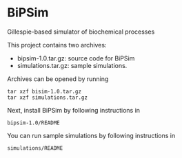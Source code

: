 # BiPSim
Gillespie-based simulator of biochemical processes

This project contains two archives:
 - bipsim-1.0.tar.gz: source code for BiPSim
 - simulations.tar.gz: sample simulations.
 
Archives can be opened by running
```
tar xzf bisim-1.0.tar.gz
tar xzf simulations.tar.gz
```

Next, install BiPSim by following instructions in
```
bipsim-1.0/README
```

You can run sample simulations by following instructions in
```
simulations/README
```
